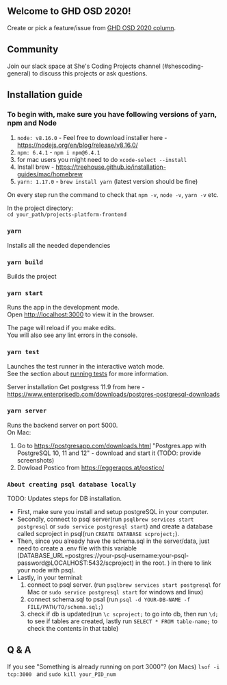 ## Welcome to GHD OSD 2020!
Create or pick a feature/issue from [GHD OSD 2020 column](https://github.com/shescoding/projects-platform-frontend/projects/1#column-10678147).

## Community
Join our slack space at She's Coding Projects channel (#shescoding-general) to discuss this projects or ask questions.

## Installation guide

### To begin with, make sure you have following versions of yarn, npm and Node
1. `node: v8.16.0` - Feel free to download installer here - https://nodejs.org/en/blog/release/v8.16.0/ <br />
2. `npm: 6.4.1` - `npm i npm@6.4.1` <br />
3. for mac users you might need to do `xcode-select --install`
4. Install brew - https://treehouse.github.io/installation-guides/mac/homebrew
5. `yarn: 1.17.0` - `brew install yarn` (latest version should be fine)<br />

On every step run the command to check that `npm -v`, `node -v`, `yarn -v` etc.

In the project directory:<br />
`cd your_path/projects-platform-frontend`<br />

### `yarn`

Installs all the needed dependencies

### `yarn build`

Builds the project

### `yarn start`

Runs the app in the development mode.<br />
Open [http://localhost:3000](http://localhost:3000) to view it in the browser.

The page will reload if you make edits.<br />
You will also see any lint errors in the console.

### `yarn test`

Launches the test runner in the interactive watch mode.<br />
See the section about [running tests](https://facebook.github.io/create-react-app/docs/running-tests) for more information.

Server installation
Get postgress 11.9 from here - https://www.enterprisedb.com/downloads/postgres-postgresql-downloads


### `yarn server`

Runs the backend server on port 5000.<br />
On Mac:
1. Go to https://postgresapp.com/downloads.html
"Postgres.app with PostgreSQL 10, 11 and 12" - download and start it (TODO: provide screenshots)
2. Dowload Postico from https://eggerapps.at/postico/


### `About creating psql database locally`
TODO: Updates steps for DB installation.
- First, make sure you install and setup postgreSQL in your computer.
- Secondly, connect to psql server(run ```psqlbrew services start postgresql``` or ```sudo service postgresql start```) and create a database called scproject in psql(run ```CREATE DATABASE scproject;```).
- Then, since you already have the schema.sql in the server/data, just need to create a .env file with this variable (DATABASE_URL=postgres://your-psql-username:your-psql-password@LOCALHOST:5432/scproject) in the root. ) in there to link your node with psql.
- Lastly, in your terminal:
  1. connect to psql server. (run ```psqlbrew services start postgresql``` for Mac or ```sudo service postgresql start``` for windows and linux)
  2. connect schema.sql to psal (run ```psql -d YOUR-DB-NAME -f FILE/PATH/TO/schema.sql;```)
  3. check if db is updated(run ```\c scproject;``` to go into db, then run ```\d;``` to see if tables are created, lastly run ```SELECT * FROM table-name;``` to check the contents in that table)


## Q & A
If you see "Something is already running on port 3000"? (on Macs)
`lsof -i tcp:3000 ` and `sudo kill your_PID_num`
